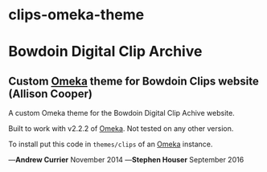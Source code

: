 # clips-omeka-theme 
# Bowdoin Digital Clip Archive
## Custom [Omeka](http://omeka.org) theme for Bowdoin Clips website (Allison Cooper)

A custom Omeka theme for the Bowdoin Digital Clip Achive website. 

Built to work with v2.2.2 of [Omeka](http://omeka.org). Not tested on any other version.

To install put this code in `themes/clips` of an [Omeka](http://omeka.org) instance.

—**Andrew Currier** November 2014
—**Stephen Houser** September 2016
